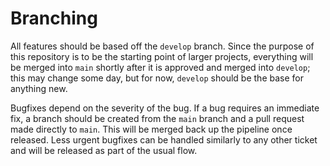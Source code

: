 # Branching

All features should be based off the `develop` branch. Since the purpose of
this repository is to be the starting point of larger projects, everything will
be merged into `main` shortly after it is approved and merged into `develop`;
this may change some day, but for now, `develop` should be the base for
anything new.

Bugfixes depend on the severity of the bug. If a bug requires an immediate fix,
a branch should be created from the `main` branch and a pull request made
directly to `main`. This will be merged back up the pipeline once released.
Less urgent bugfixes can be handled similarly to any other ticket and will be
released as part of the usual flow.

